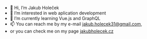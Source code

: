 - 👋 Hi, I’m Jakub Holeček
- 👀 I’m interested in web aplication development
- 🌱 I’m currently learning Vue.js and GraphQL
- 📫 You can reach me by my e-mail jakub.holecek31@gmail.com,
-  or you can check me on my page <a href='http://www.jakubholecek.cz/' target="_blank" rel="noopener noreferrer">jakubholecek.cz</a>


